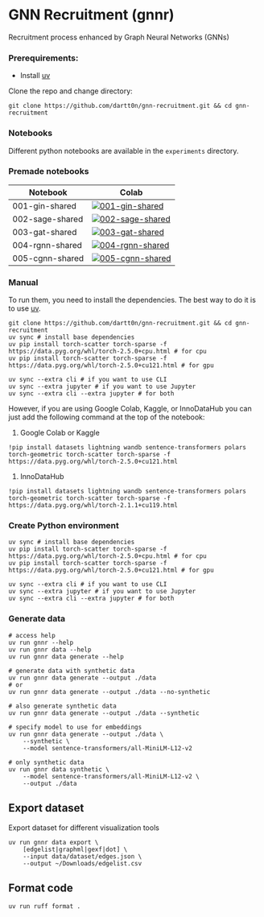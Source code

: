 # GNN Recruitment (gnnr)
Recruitment process enhanced by Graph Neural Networks (GNNs)
 
### Prerequirements:
- Install [uv](https://docs.astral.sh/uv/)

Clone the repo and change directory:
```shell
git clone https://github.com/dartt0n/gnn-recruitment.git && cd gnn-recruitment
```

### Notebooks
Different python notebooks are available in the `experiments` directory.
### Premade notebooks

| Notebook        | Colab                                                                                                                                                                  |
| --------------- | ---------------------------------------------------------------------------------------------------------------------------------------------------------------------- |
| 001-gin-shared  | [![001-gin-shared](https://colab.research.google.com/assets/colab-badge.svg)](https://colab.research.google.com/drive/1ihrwer306qKIWNzgXSYmfplnRV3_q_jD?usp=sharing])  |
| 002-sage-shared | [![002-sage-shared](https://colab.research.google.com/assets/colab-badge.svg)](https://colab.research.google.com/drive/17DeQqtKRhH7ECYM7sNqlH-rJpyaZ_7JV?usp=sharing]) |
| 003-gat-shared  | [![003-gat-shared](https://colab.research.google.com/assets/colab-badge.svg)](https://colab.research.google.com/drive/15uV6UfSsuji_1ZPCKOYJGD_veiUDzL6h?usp=sharing])  |
| 004-rgnn-shared | [![004-rgnn-shared](https://colab.research.google.com/assets/colab-badge.svg)](https://colab.research.google.com/drive/1rKQ9JLH5sH3udmIwQPvoMwy-qp9y6E67?usp=sharing]) |
| 005-cgnn-shared | [![005-cgnn-shared](https://colab.research.google.com/assets/colab-badge.svg)](https://colab.research.google.com/drive/1_m8FTw4bVhCXcgaMoINZEjBXcnbGktxE?usp=sharing]) |


### Manual
To run them, you need to install the dependencies. The best way to do it is to use [uv](https://docs.astral.sh/uv).
```shell
git clone https://github.com/dartt0n/gnn-recruitment.git && cd gnn-recruitment
uv sync # install base dependencies
uv pip install torch-scatter torch-sparse -f https://data.pyg.org/whl/torch-2.5.0+cpu.html # for cpu
uv pip install torch-scatter torch-sparse -f https://data.pyg.org/whl/torch-2.5.0+cu121.html # for gpu

uv sync --extra cli # if you want to use CLI
uv sync --extra jupyter # if you want to use Jupyter
uv sync --extra cli --extra jupyter # for both
```

However, if you are using Google Colab, Kaggle, or InnoDataHub you can just add the following command at the top of the notebook:
1. Google Colab or Kaggle
```shell
!pip install datasets lightning wandb sentence-transformers polars torch-geometric torch-scatter torch-sparse -f https://data.pyg.org/whl/torch-2.5.0+cu121.html
```
1. InnoDataHub
```shell
!pip install datasets lightning wandb sentence-transformers polars torch-geometric torch-scatter torch-sparse -f https://data.pyg.org/whl/torch-2.1.1+cu119.html
```

### Create Python environment
```shell
uv sync # install base dependencies
uv pip install torch-scatter torch-sparse -f https://data.pyg.org/whl/torch-2.5.0+cpu.html # for cpu
uv pip install torch-scatter torch-sparse -f https://data.pyg.org/whl/torch-2.5.0+cu121.html # for gpu

uv sync --extra cli # if you want to use CLI
uv sync --extra jupyter # if you want to use Jupyter
uv sync --extra cli --extra jupyter # for both
```

### Generate data
```shell
# access help
uv run gnnr --help
uv run gnnr data --help
uv run gnnr data generate --help

# generate data with synthetic data
uv run gnnr data generate --output ./data
# or
uv run gnnr data generate --output ./data --no-synthetic

# also generate synthetic data
uv run gnnr data generate --output ./data --synthetic

# specify model to use for embeddings
uv run gnnr data generate --output ./data \
    --synthetic \
    --model sentence-transformers/all-MiniLM-L12-v2

# only synthetic data
uv run gnnr data synthetic \
    --model sentence-transformers/all-MiniLM-L12-v2 \
    --output ./data
```

## Export dataset

Export dataset for different visualization tools
```shell
uv run gnnr data export \
    [edgelist|graphml|gexf|dot] \
    --input data/dataset/edges.json \
    --output ~/Downloads/edgelist.csv
```
 
## Format code
```shell
uv run ruff format .
```
